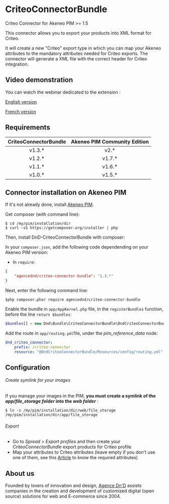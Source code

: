 CriteoConnectorBundle
=====================

Criteo Connector for Akeneo PIM >= 1.5

This connector allows you to export your products into XML format for Criteo.

It will create a new "Criteo" export type in which you can map your Akeneo attributes to the mandatory attributes needed for Criteo exports. The connector will generate a XML file with the correct header for Criteo integration.

## Video demonstration

You can watch the webinar dedicated to the extension :

[English version](https://www.youtube.com/watch?v=v9DY-QRZ33c)

[French version](https://www.youtube.com/watch?v=bw8J1vM7ebs)

## Requirements

| CriteoConnectorBundle   | Akeneo PIM Community Edition |
|:-----------------------:|:----------------------------:|
| v1.3.*                  | v2.*                         |
| v1.2.*                  | v1.7.*                       |
| v1.1.*                  | v1.6.*                       |
| v1.0.*                  | v1.5.*                       |

## Connector installation on Akeneo PIM

If it's not already done, install [Akeneo PIM](https://github.com/akeneo/pim-community-standard).

Get composer (with command line):
```console
$ cd /my/pim/installation/dir
$ curl -sS https://getcomposer.org/installer | php
```

Then, install DnD-CriteoConnectorBundle with composer:

In your ```composer.json```, add the following code dependending on your Akeneo PIM version:

* In `require`:

```json
{
    "agencednd/criteo-connector-bundle": "1.3.*"
}
```

Next, enter the following command line:
```console
$php composer.phar require agencednd/criteo-connector-bundle
```

Enable the bundle in ```app/AppKernel.php``` file, in the ```registerBundles``` function, before the line ```return $bundles```:
```php
$bundles[] = new Dnd\Bundle\CriteoConnectorBundle\DndCriteoConnectorBundle();
```
Add the route in ```app/routing.yml```file, under the _pim_reference_data_ node:
```yml
dnd_criteo_connector:
    prefix: /criteo-connector
    resource: "@DndCriteoConnectorBundle/Resources/config/routing.yml"
```

## Configuration

###### Create symlink for your images

If you manage your images in the PIM, **you must create a symlink of the _app/file_storage folder_ into the _web folder_** :
```console
$ ln -s /my/pim/installation/dir/web/file_storage /my/pim/installation/dir/app/file_storage
```

###### Export

* Go to _Spread_ > _Export profiles_ and then create your _CriteoConnectorBundle_ export products for Criteo profile
* Map your attributes to Criteo attributes (leave empty if you don't use one of them, see this [Article](http://support.datafeedwatch.com/hc/en-us/articles/200106112-Criteo) to know the required attributes)

## About us
Founded by lovers of innovation and design, [Agence Dn'D](https://www.dnd.fr) assists companies in the creation and development of customized digital (open source) solutions for web and E-commerce since 2004.
